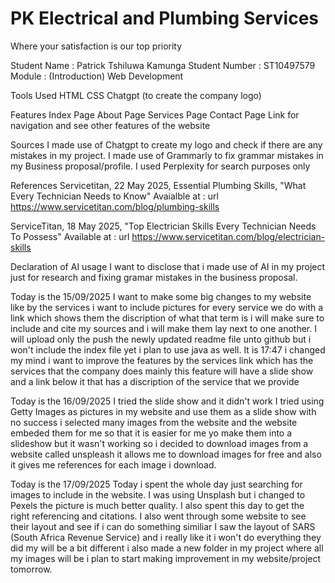 # PK Electrical and Plumbing Services
Where your satisfaction is our top priority

Student Name : Patrick Tshiluwa Kamunga
Student Number : ST10497579
Module : (Introduction) Web Development

Tools Used
HTML
CSS
Chatgpt (to create the company logo)

Features
Index Page
About Page
Services Page
Contact Page
Link for navigation and see other features of the website 

Sources 
I made use of Chatgpt to create my logo and check if there are any mistakes in my project.
I made use of Grammarly to fix grammar mistakes in my Business proposal/profile.
I used Perplexity for search purposes only

References 
Servicetitan, 22 May 2025, Essential Plumbing Skills, "What Every Technician Needs to Know"
Avaialble at : url https://www.servicetitan.com/blog/plumbing-skills

ServiceTitan, 18 May 2025, "Top Electrician Skills Every Technician Needs To Possess"
Available at : url https://www.servicetitan.com/blog/electrician-skills

Declaration of AI usage 
I want to disclose that i made use of AI in my project just for research and fixing gramar mistakes in the business proposal.

Today is the 15/09/2025
I want to make some big changes to my website like by the services i want to include pictures for every service we do with a link which shows them the discription of what that term is i will make sure to include and cite my sources and i will make them lay next to one another. I will upload only the push the newly updated readme file unto github but i won't include the index file yet i plan to use java as well. It is 17:47 i changed my mind i want to improve the features by the services link which has the services that the company does mainly this feature will have a slide show and a link below it that has a discription of the service that we provide

Today is the 16/09/2025
I tried the slide show and it didn't work I tried using Getty Images as pictures in my website and use them as a slide show with no success i selected many images from the website and the website embeded them for me so that it is easier for me yo make them into a slideshow but it wasn't working so i decided to download images from a website called unspleash it allows me to download images for free and also it gives me references for each image i download.

Today is the 17/09/2025
Today i spent the whole day just searching for images to include in the website. I was using Unsplash but i changed to Pexels the picture is much better quality. I also spent this day to get the right referencing and citations. I also went through some website to see their layout and see if i can do something similiar I saw the layout of SARS (South Africa Revenue Service) and i really like it i won't do everything they did my will be a bit different i also made a new folder in my project where all my images will be i plan to start making improvement in my website/project tomorrow. 